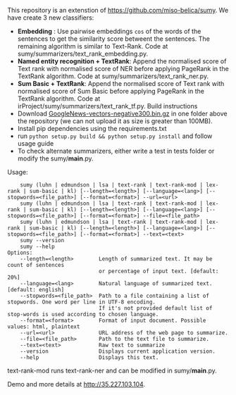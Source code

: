 This repository is an extenstion of https://github.com/miso-belica/sumy. We have create 3 new classifiers:
* **Embedding** : Use pairwise embeddings `cos` of the words of the sentences to get the similarity score betweent the sentences. The remaining algorithm is similar to Text-Rank. Code at sumy/summarizers/text_rank_embedding.py.
* **Named entity recognition + TextRank**: Append the normalised score of Text rank with normalised score of NER before applying PageRank in the TextRank algorithm. Code at sumy/summarizers/text_rank_ner.py.
* **Sum Basic + TextRank**: Append the normalised score of Text rank with normalised score of Sum Basic before applying PageRank in the TextRank algorithm. Code at irProject/sumy/summarizers/text_rank_tf.py.
Build instructions
* Download [GoogleNews-vectors-negative300.bin.gz](https://drive.google.com/file/d/0B7XkCwpI5KDYNlNUTTlSS21pQmM/edit?usp=sharing) in one folder above the repository (we can not upload it as size is greater than 100MB).
* Install pip dependencies using the requirements.txt
* run `python setup.py build && python setup.py install` and follow usage guide
* To check alternate summarizers, either write a test in tests folder or modify the sumy/__main__.py.

Usage:
```    sumy (luhn | edmundson | lsa | text-rank | text-rank-mod | lex-rank | sum-basic | kl) [--length=<length>] [--language=<lang>] [--stopwords=<file_path>] [--format=<format>]
    sumy (luhn | edmundson | lsa | text-rank | text-rank-mod | lex-rank | sum-basic | kl) [--length=<length>] [--language=<lang>] [--stopwords=<file_path>] [--format=<format>] --url=<url>
    sumy (luhn | edmundson | lsa | text-rank | text-rank-mod | lex-rank | sum-basic | kl) [--length=<length>] [--language=<lang>] [--stopwords=<file_path>] [--format=<format>] --file=<file_path>
    sumy (luhn | edmundson | lsa | text-rank | text-rank-mod | lex-rank | sum-basic | kl) [--length=<length>] [--language=<lang>] [--stopwords=<file_path>] [--format=<format>] --text=<text>
    sumy --version
    sumy --help
Options:
    --length=<length>        Length of summarized text. It may be count of sentences
                             or percentage of input text. [default: 20%]
    --language=<lang>        Natural language of summarized text. [default: english]
    --stopwords=<file_path>  Path to a file containing a list of stopwords. One word per line in UTF-8 encoding.
                             If it's not provided default list of stop-words is used according to chosen language.
    --format=<format>        Format of input document. Possible values: html, plaintext
    --url=<url>              URL address of the web page to summarize.
    --file=<file_path>       Path to the text file to summarize.
    --text=<text>            Raw text to summarize
    --version                Displays current application version.
    --help                   Displays this text.
```

text-rank-mod runs text-rank-ner and can be modified in sumy/__main__.py.

Demo and more details at http://35.227.103.104.
